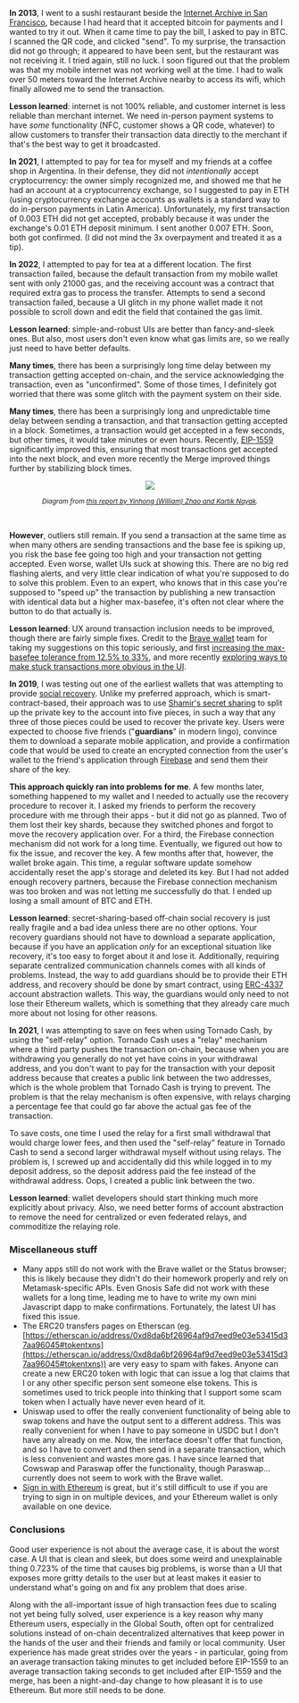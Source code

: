 [category]: <> (General,Blockchain)
[date]: <> (2023/02/28)
[title]: <> (Some personal user experiences)
[pandoc]: <> (--mathjax)

**In 2013**, I went to a sushi restaurant beside the [Internet Archive in San Francisco](https://archive.org/about/contact.php), because I had heard that it accepted bitcoin for payments and I wanted to try it out. When it came time to pay the bill, I asked to pay in BTC. I scanned the QR code, and clicked "send". To my surprise, the transaction did not go through; it appeared to have been sent, but the restaurant was not receiving it. I tried again, still no luck. I soon figured out that the problem was that my mobile internet was not working well at the time. I had to walk over 50 meters toward the Internet Archive nearby to access its wifi, which finally allowed me to send the transaction.

**Lesson learned**: internet is not 100% reliable, and customer internet is less reliable than merchant internet. We need in-person payment systems to have _some_ functionality (NFC, customer shows a QR code, whatever) to allow customers to transfer their transaction data directly to the merchant if that's the best way to get it broadcasted.

**In 2021**, I attempted to pay for tea for myself and my friends at a coffee shop in Argentina. In their defense, they did not _intentionally_ accept cryptocurrency: the owner simply recognized me, and showed me that he had an account at a cryptocurrency exchange, so I suggested to pay in ETH (using cryptocurrency exchange accounts as wallets is a standard way to do in-person payments in Latin America). Unfortunately, my first transaction of 0.003 ETH did not get accepted, probably because it was under the exchange's 0.01 ETH deposit minimum. I sent another 0.007 ETH. Soon, both got confirmed. (I did not mind the 3x overpayment and treated it as a tip).

**In 2022**, I attempted to pay for tea at a different location. The first transaction failed, because the default transaction from my mobile wallet sent with only 21000 gas, and the receiving account was a contract that required extra gas to process the transfer. Attempts to send a second transaction failed, because a UI glitch in my phone wallet made it not possible to scroll down and edit the field that contained the gas limit.

**Lesson learned**: simple-and-robust UIs are better than fancy-and-sleek ones. But also, most users don't even know what gas limits are, so we really just need to have better defaults.

**Many times**, there has been a surprisingly long time delay between my transaction getting accepted on-chain, and the service acknowledging the transaction, even as "unconfirmed". Some of those times, I definitely got worried that there was some glitch with the payment system on their side.

**Many times**, there has been a surprisingly long and unpredictable time delay between sending a transaction, and that transaction getting accepted in a block. Sometimes, a transaction would get accepted in a few seconds, but other times, it would take minutes or even hours. Recently, [EIP-1559](https://notes.ethereum.org/@vbuterin/eip-1559-faq) significantly improved this, ensuring that most transactions get accepted into the next block, and even more recently the Merge improved things further by stabilizing block times.

<center>

![](../../../../images/ux/diagram.png)

<small>

_Diagram from [this report by Yinhong (William) Zhao and Kartik Nayak](https://decentralizedthoughts.github.io/2022-03-10-eip1559/)._

</small></center><br>

**However**, outliers still remain. If you send a transaction at the same time as when many others are sending transactions and the base fee is spiking up, you risk the base fee going too high and your transaction not getting accepted. Even worse, wallet UIs suck at showing this. There are no big red flashing alerts, and very little clear indication of what you're supposed to do to solve this problem. Even to an expert, who knows that in this case you're supposed to "speed up" the transaction by publishing a new transaction with identical data but a higher max-basefee, it's often not clear where the button to do that actually is.

**Lesson learned**: UX around transaction inclusion needs to be improved, though there are fairly simple fixes. Credit to the [Brave wallet](https://brave.com/wallet/) team for taking my suggestions on this topic seriously, and first [increasing the max-basefee tolerance from 12.5% to 33%](https://github.com/brave/brave-core/pull/13228), and more recently [exploring ways to make stuck transactions more obvious in the UI](https://github.com/brave/brave-browser/issues/28527).

**In 2019**, I was testing out one of the earliest wallets that was attempting to provide [social recovery](https://vitalik.ca/general/2021/01/11/recovery.html). Unlike my preferred approach, which is smart-contract-based, their approach was to use [Shamir's secret sharing](https://blog.ethereum.org/2014/08/16/secret-sharing-erasure-coding-guide-aspiring-dropbox-decentralizer) to split up the private key to the account into five pieces, in such a way that any three of those pieces could be used to recover the private key. Users were expected to choose five friends ("**guardians**" in modern lingo), convince them to download a separate mobile application, and provide a confirmation code that would be used to create an encrypted connection from the user's wallet to the friend's application through [Firebase](https://firebase.google.com/) and send them their share of the key.

**This approach quickly ran into problems for me**. A few months later, something happened to my wallet and I needed to actually use the recovery procedure to recover it. I asked my friends to perform the recovery procedure with me through their apps - but it did not go as planned. Two of them lost their key shards, because they switched phones and forgot to move the recovery application over. For a third, the Firebase connection mechanism did not work for a long time. Eventually, we figured out how to fix the issue, and recover the key. A few months after that, however, the wallet broke again. This time, a regular software update somehow accidentally reset the app's storage and deleted its key. But I had not added enough recovery partners, because the Firebase connection mechanism was too broken and was not letting me successfully do that. I ended up losing a small amount of BTC and ETH.

**Lesson learned**: secret-sharing-based off-chain social recovery is just really fragile and a bad idea unless there are no other options. Your recovery guardians should not have to download a separate application, because if you have an application _only_ for an exceptional situation like recovery, it's too easy to forget about it and lose it. Additionally, requiring separate centralized communication channels comes with all kinds of problems. Instead, the way to add guardians should be to provide their ETH address, and recovery should be done by smart contract, using [ERC-4337](https://eips.ethereum.org/EIPS/eip-4337) account abstraction wallets. This way, the guardians would only need to not lose their Ethereum wallets, which is something that they already care much more about not losing for other reasons.

**In 2021**, I was attempting to save on fees when using Tornado Cash, by using the "self-relay" option. Tornado Cash uses a "relay" mechanism where a third party pushes the transaction on-chain, because when you are withdrawing you generally do not yet have coins in your withdrawal address, and you don't want to pay for the transaction with your deposit address because that creates a public link between the two addresses, which is the whole problem that Tornado Cash is trying to prevent. The problem is that the relay mechanism is often expensive, with relays charging a percentage fee that could go far above the actual gas fee of the transaction.

To save costs, one time I used the relay for a first small withdrawal that would charge lower fees, and then used the "self-relay" feature in Tornado Cash to send a second larger withdrawal myself without using relays. The problem is, I screwed up and accidentally did this while logged in to my deposit address, so the deposit address paid the fee instead of the withdrawal address. Oops, I created a public link between the two.

**Lesson learned**: wallet developers should start thinking much more explicitly about privacy. Also, we need better forms of account abstraction to remove the need for centralized or even federated relays, and commoditize the relaying role.

### Miscellaneous stuff

* Many apps still do not work with the Brave wallet or the Status browser; this is likely because they didn't do their homework properly and rely on Metamask-specific APIs. Even Gnosis Safe did not work with these wallets for a long time, leading me to have to write my own mini Javascript dapp to make confirmations. Fortunately, the latest UI has fixed this issue.
* The ERC20 transfers pages on Etherscan (eg. [https://etherscan.io/address/0xd8da6bf26964af9d7eed9e03e53415d37aa96045#tokentxns](https://etherscan.io/address/0xd8da6bf26964af9d7eed9e03e53415d37aa96045#tokentxns)) are very easy to spam with fakes. Anyone can create a new ERC20 token with logic that can issue a log that claims that I or any other specific person sent someone else tokens. This is sometimes used to trick people into thinking that I support some scam token when I actually have never even heard of it.
* Uniswap used to offer the really convenient functionality of being able to swap tokens and have the output sent to a different address. This was really convenient for when I have to pay someone in USDC but I don't have any already on me. Now, the interface doesn't offer that function, and so I have to convert and then send in a separate transaction, which is less convenient and wastes more gas. I have since learned that Cowswap and Paraswap offer the functionality, though Paraswap... currently does not seem to work with the Brave wallet.
* [Sign in with Ethereum](https://login.xyz/) is great, but it's still difficult to use if you are trying to sign in on multiple devices, and your Ethereum wallet is only available on one device.

### Conclusions

Good user experience is not about the average case, it is about the worst case. A UI that is clean and sleek, but does some weird and unexplainable thing 0.723% of the time that causes big problems, is worse than a UI that exposes more gritty details to the user but at least makes it easier to understand what's going on and fix any problem that does arise.

Along with the all-important issue of high transaction fees due to scaling not yet being fully solved, user experience is a key reason why many Ethereum users, especially in the Global South, often opt for centralized solutions instead of on-chain decentralized alternatives that keep power in the hands of the user and their friends and family or local community. User experience has made great strides over the years - in particular, going from an average transaction taking minutes to get included before EIP-1559 to an average transaction taking seconds to get included after EIP-1559 and the merge, has been a night-and-day change to how pleasant it is to use Ethereum. But more still needs to be done.
